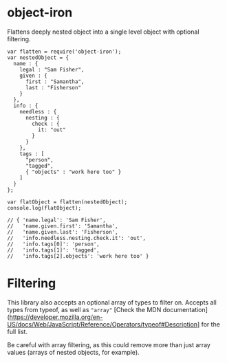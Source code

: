 object-iron
===========

Flattens deeply nested object into a single level object with optional filtering.

    var flatten = require('object-iron');
    var nestedObject = {
      name : {
        legal : "Sam Fisher",
        given : {
          first : "Samantha",
          last : "Fisherson"
        }
      },
      info : {
        needless : {
          nesting : {
            check : {
              it: "out"
            }
          }
        },
        tags : [
          "person",
          "tagged",
          { "objects" : "work here too" }
        ]
      }
    };

    var flatObject = flatten(nestedObject);
    console.log(flatObject);

    // { 'name.legal': 'Sam Fisher',
    //   'name.given.first': 'Samantha',
    //   'name.given.last': 'Fisherson',
    //   'info.needless.nesting.check.it': 'out',
    //   'info.tags[0]': 'person',
    //   'info.tags[1]': 'tagged',
    //   'info.tags[2].objects': 'work here too' }

# Filtering

This library also accepts an optional array of types to filter on.  Accepts all types from typeof, as well as `"array"`  [Check the MDN documentation](https://developer.mozilla.org/en-US/docs/Web/JavaScript/Reference/Operators/typeof#Description] for the full list.

Be careful with array filtering, as this could remove more than just array values (arrays of nested objects, for example).
